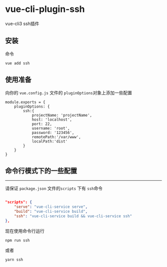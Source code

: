 # vue-cli-plugin-ssh

vue-cli3 ssh插件

## 安装

命令

    vue add ssh

## 使用准备

向你的 `vue.config.js` 文件的 `pluginOptions`对象上添加一些配置

```javascrit
module.exports = {
    pluginOptions: {
        ssh:{
            projectName: 'projectName',
            host: 'localhost',
            port: 22,
            username: 'root',
            password: '123456',
            remotePath:'/var/www',
            localPath:'dist'
        }
    }
}
```

## 命令行模式下的一些配置

---
请保证 `package.json`  文件的`scripts` 下有 `ssh`命令

```json

"scripts": {
    "serve": "vue-cli-service serve",
    "build": "vue-cli-service build",
    "ssh": "vue-cli-service build && vue-cli-service ssh"
},
```

现在使用命令行运行

    npm run ssh

或者

    yarn ssh